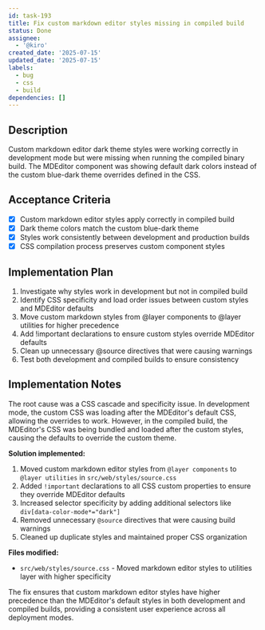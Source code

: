 ```yaml
---
id: task-193
title: Fix custom markdown editor styles missing in compiled build
status: Done
assignee:
  - '@kiro'
created_date: '2025-07-15'
updated_date: '2025-07-15'
labels:
  - bug
  - css
  - build
dependencies: []
---
```


## Description

Custom markdown editor dark theme styles were working correctly in development mode but were missing when running the compiled binary build. The MDEditor component was showing default dark colors instead of the custom blue-dark theme overrides defined in the CSS.

## Acceptance Criteria

- [x] Custom markdown editor styles apply correctly in compiled build
- [x] Dark theme colors match the custom blue-dark theme
- [x] Styles work consistently between development and production builds
- [x] CSS compilation process preserves custom component styles

## Implementation Plan

1. Investigate why styles work in development but not in compiled build
2. Identify CSS specificity and load order issues between custom styles and MDEditor defaults
3. Move custom markdown styles from @layer components to @layer utilities for higher precedence
4. Add !important declarations to ensure custom styles override MDEditor defaults
5. Clean up unnecessary @source directives that were causing warnings
6. Test both development and compiled builds to ensure consistency

## Implementation Notes

The root cause was a CSS cascade and specificity issue. In development mode, the custom CSS was loading after the MDEditor's default CSS, allowing the overrides to work. However, in the compiled build, the MDEditor's CSS was being bundled and loaded after the custom styles, causing the defaults to override the custom theme.

**Solution implemented:**
1. Moved custom markdown editor styles from `@layer components` to `@layer utilities` in `src/web/styles/source.css`
2. Added `!important` declarations to all CSS custom properties to ensure they override MDEditor defaults
3. Increased selector specificity by adding additional selectors like `div[data-color-mode*="dark"]`
4. Removed unnecessary `@source` directives that were causing build warnings
5. Cleaned up duplicate styles and maintained proper CSS organization

**Files modified:**
- `src/web/styles/source.css` - Moved markdown editor styles to utilities layer with higher specificity

The fix ensures that custom markdown editor styles have higher precedence than the MDEditor's default styles in both development and compiled builds, providing a consistent user experience across all deployment modes.
